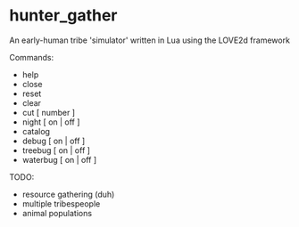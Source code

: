 # hunter_gather
An early-human tribe 'simulator' written in Lua using the LOVE2d framework

Commands:
- help
- close
- reset
- clear
- cut [ number ]
- night [ on | off ]
- catalog
- debug [ on | off ]
- treebug [ on | off ]
- waterbug [ on | off ]

TODO:
- resource gathering (duh)
- multiple tribespeople
- animal populations
